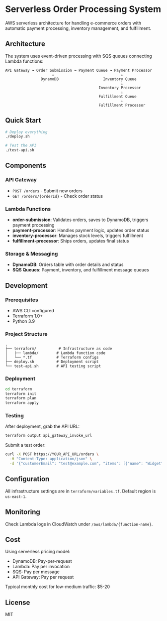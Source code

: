 # Serverless Order Processing System

AWS serverless architecture for handling e-commerce orders with automatic payment processing, inventory management, and fulfillment.

## Architecture

The system uses event-driven processing with SQS queues connecting Lambda functions:

```
API Gateway → Order Submission → Payment Queue → Payment Processor
                     ↓                              ↓
                DynamoDB                    Inventory Queue
                                                    ↓
                                          Inventory Processor
                                                    ↓
                                          Fulfillment Queue
                                                    ↓
                                          Fulfillment Processor
```

## Quick Start

```bash
# Deploy everything
./deploy.sh

# Test the API
./test-api.sh
```

## Components

### API Gateway
- `POST /orders` - Submit new orders
- `GET /orders/{orderId}` - Check order status

### Lambda Functions
- **order-submission**: Validates orders, saves to DynamoDB, triggers payment processing
- **payment-processor**: Handles payment logic, updates order status
- **inventory-processor**: Manages stock levels, triggers fulfillment
- **fulfillment-processor**: Ships orders, updates final status

### Storage & Messaging
- **DynamoDB**: Orders table with order details and status
- **SQS Queues**: Payment, inventory, and fulfillment message queues

## Development

### Prerequisites
- AWS CLI configured
- Terraform 1.0+
- Python 3.9

### Project Structure
```
.
├── terraform/          # Infrastructure as code
│   ├── lambda/        # Lambda function code
│   └── *.tf           # Terraform configs
├── deploy.sh          # Deployment script
└── test-api.sh        # API testing script
```

### Deployment

```bash
cd terraform
terraform init
terraform plan
terraform apply
```

### Testing

After deployment, grab the API URL:
```bash
terraform output api_gateway_invoke_url
```

Submit a test order:
```bash
curl -X POST https://YOUR_API_URL/orders \
  -H "Content-Type: application/json" \
  -d '{"customerEmail": "test@example.com", "items": [{"name": "Widget", "price": 29.99, "quantity": 2}]}'
```

## Configuration

All infrastructure settings are in `terraform/variables.tf`. Default region is `us-east-1`.

## Monitoring

Check Lambda logs in CloudWatch under `/aws/lambda/{function-name}`.

## Cost

Using serverless pricing model:
- DynamoDB: Pay-per-request
- Lambda: Pay per invocation
- SQS: Pay per message
- API Gateway: Pay per request

Typical monthly cost for low-medium traffic: $5-20

## License

MIT